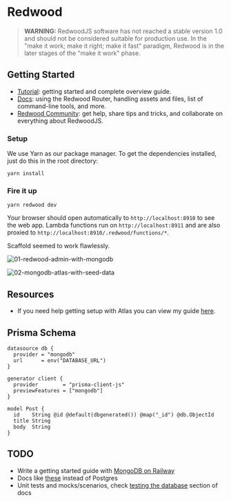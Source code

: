 # Redwood

> **WARNING:** RedwoodJS software has not reached a stable version 1.0 and should not be considered suitable for production use. In the "make it work; make it right; make it fast" paradigm, Redwood is in the later stages of the "make it work" phase.

## Getting Started
- [Tutorial](https://redwoodjs.com/tutorial/welcome-to-redwood): getting started and complete overview guide.
- [Docs](https://redwoodjs.com/docs/introduction): using the Redwood Router, handling assets and files, list of command-line tools, and more.
- [Redwood Community](https://community.redwoodjs.com): get help, share tips and tricks, and collaborate on everything about RedwoodJS.

### Setup

We use Yarn as our package manager. To get the dependencies installed, just do this in the root directory:

```terminal
yarn install
```

### Fire it up

```terminal
yarn redwood dev
```

Your browser should open automatically to `http://localhost:8910` to see the web app. Lambda functions run on `http://localhost:8911` and are also proxied to `http://localhost:8910/.redwood/functions/*`. 

Scaffold seemed to work flawlessly.

![01-redwood-admin-with-mongodb](https://dev-to-uploads.s3.amazonaws.com/uploads/articles/yxfxm54a7n17dezag4pw.png)

![02-mongodb-atlas-with-seed-data](https://dev-to-uploads.s3.amazonaws.com/uploads/articles/gf772mp6umqgrb71f5r2.png)

## Resources

* If you need help getting setup with Atlas you can view my guide [here](https://dev.to/ajcwebdev/can-i-use-mongodb-with-prisma-yet-50go).

## Prisma Schema

```prisma
datasource db {
  provider = "mongodb"
  url      = env("DATABASE_URL")
}

generator client {
  provider        = "prisma-client-js"
  previewFeatures = ["mongodb"]
}

model Post {
  id    String @id @default(dbgenerated()) @map("_id") @db.ObjectId
  title String
  body  String
}
```

## TODO

* Write a getting started guide with [MongoDB on Railway](https://docs.railway.app/plugins/mongodb)
* Docs like [these](https://redwoodjs.com/docs/local-postgres-setup) instead of Postgres
* Unit tests and mocks/scenarios, check [testing the database](https://redwoodjs.com/docs/testing#the-test-database) section of docs
